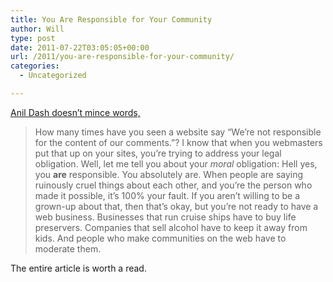 ```yaml
---
title: You Are Responsible for Your Community
author: Will
type: post
date: 2011-07-22T03:05:05+00:00
url: /2011/you-are-responsible-for-your-community/
categories:
  - Uncategorized

---
```

[Anil Dash doesn&#8217;t mince words,][1]

> How many times have you seen a website say &#8220;We&#8217;re not responsible for the content of our comments.&#8221;? I know that when you webmasters put that up on your sites, you&#8217;re trying to address your legal obligation. Well, let me tell you about your _moral_ obligation: Hell yes, you **are** responsible. You absolutely are. When people are saying ruinously cruel things about each other, and you&#8217;re the person who made it possible, it&#8217;s 100% your fault. If you aren&#8217;t willing to be a grown-up about that, then that&#8217;s okay, but you&#8217;re not ready to have a web business. Businesses that run cruise ships have to buy life preservers. Companies that sell alcohol have to keep it away from kids. And people who make communities on the web have to moderate them.

The entire article is worth a read.

 [1]: http://dashes.com/anil/2011/07/if-your-websites-full-of-assholes-its-your-fault.html
